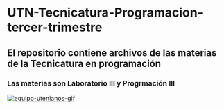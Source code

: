 # UTN-Tecnicatura-Programacion-tercer-trimestre
## El repositorio contiene archivos de las materias de la Tecnicatura en  programación 
### Las materias son Laboratorio III y Progrmación III
<a href='https://postimg.cc/RJFrJN1q' target='_blank'><img src='https://i.postimg.cc/RJFrJN1q/equipo-utenianos-gif.gif' border='0' alt='equipo-utenianos-gif'/></a>

